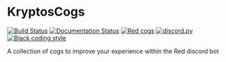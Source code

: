 # KryptosCogs
[![Build Status](https://travis-ci.com/KryptoUK/Kryptos-Cogs.svg?branch=master)](https://travis-ci.com/KryptoUK/Kryptos-Cogs)
[![Documentation Status](https://readthedocs.org/projects/kryptos-cogs/badge/?version=latest)](https://kryptos-cogs.readthedocs.io/en/latest/?badge=latest)
[![Red cogs](https://img.shields.io/badge/Red--DiscordBot-cogs-red.svg)](https://github.com/Cog-Creators/Red-DiscordBot/tree/V3/develop)
[![discord.py](https://img.shields.io/badge/discord-py-blue.svg)](https://github.com/Rapptz/discord.py)
[![Black coding style](https://img.shields.io/badge/code%20style-black-000000.svg)](https://github.com/ambv/black)

A collection of cogs to improve your experience within the Red discord bot
